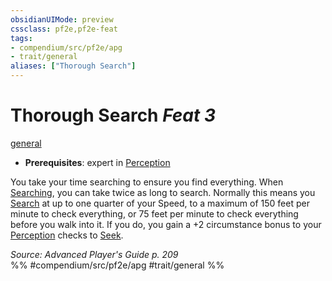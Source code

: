 ```yaml
---
obsidianUIMode: preview
cssclass: pf2e,pf2e-feat
tags:
- compendium/src/pf2e/apg
- trait/general
aliases: ["Thorough Search"]
---
```

# Thorough Search  *Feat 3*  
[general](../../Rules/traits/general.md)  

- **Prerequisites**: expert in [Perception](../skills.md#Perception)

You take your time searching to ensure you find everything. When [Searching](../../Rules/actions/search.md), you can take twice as long to search. Normally this means you [Search](../../Rules/actions/search.md) at up to one quarter of your Speed, to a maximum of 150 feet per minute to check everything, or 75 feet per minute to check everything before you walk into it. If you do, you gain a +2 circumstance bonus to your [Perception](../skills.md#Perception) checks to [Seek](../../Rules/actions/seek.md).

*Source: Advanced Player's Guide p. 209*  
%% #compendium/src/pf2e/apg #trait/general %%